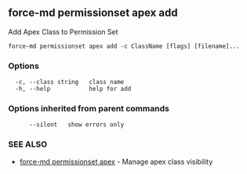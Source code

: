 ## force-md permissionset apex add

Add Apex Class to Permission Set

```
force-md permissionset apex add -c ClassName [flags] [filename]...
```

### Options

```
  -c, --class string   class name
  -h, --help           help for add
```

### Options inherited from parent commands

```
      --silent   show errors only
```

### SEE ALSO

* [force-md permissionset apex](force-md_permissionset_apex.md)	 - Manage apex class visibility

